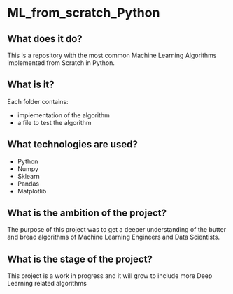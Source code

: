 # ML_from_scratch_Python

## What does it do? 
This is a repository with the most common Machine Learning Algorithms implemented from Scratch in Python.

## What is it? 
Each folder contains:
- implementation of the algorithm 
- a file to test the algorithm 


## What technologies are used? 
- Python
- Numpy
- Sklearn
- Pandas
- Matplotlib


## What is the ambition of the project? 
The purpose of this project was to get a deeper understanding of the butter and bread algorithms of Machine Learning Engineers and Data Scientists.


## What is the stage of the project? 
This project is a work in progress and it will grow to include more Deep Learning related algorithms

